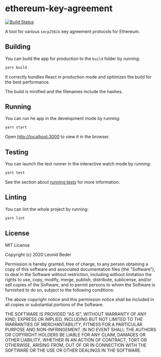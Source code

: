 # ethereum-key-agreement

[![Build Status](https://travis-ci.com/lbeder/ethereum-key-agreement.svg?token=RqXzJLB6ziXiVJ1zjt8N&branch=master)](https://travis-ci.com/lbeder/ethereum-key-agreement)

A tool for various `secp2561k` key agreement protocols for Ethereum.

## Building

You can build the app for production to the `build` folder by running:

```bash
yarn build
```

It correctly bundles React in production mode and optimizes the build for the best performance.

The build is minified and the filenames include the hashes.

## Running

You can run he app in the development mode by running:

```bash
yarn start
```

Open [http://localhost:3000](http://localhost:3000) to view it in the browser.

## Testing

You can launch the test runner in the interactive watch mode by running:

```bash
yarn test
```

See the section about [running tests](https://facebook.github.io/create-react-app/docs/running-tests) for more information.

## Linting

You can lint the whole project by running:

```bash
yarn lint
```

## License

MIT License

Copyright (c) 2020 Leonid Beder

Permission is hereby granted, free of charge, to any person obtaining a copy
of this software and associated documentation files (the "Software"), to deal
in the Software without restriction, including without limitation the rights
to use, copy, modify, merge, publish, distribute, sublicense, and/or sell
copies of the Software, and to permit persons to whom the Software is
furnished to do so, subject to the following conditions:

The above copyright notice and this permission notice shall be included in all
copies or substantial portions of the Software.

THE SOFTWARE IS PROVIDED "AS IS", WITHOUT WARRANTY OF ANY KIND, EXPRESS OR
IMPLIED, INCLUDING BUT NOT LIMITED TO THE WARRANTIES OF MERCHANTABILITY,
FITNESS FOR A PARTICULAR PURPOSE AND NON-INFRINGEMENT. IN NO EVENT SHALL THE
AUTHORS OR COPYRIGHT HOLDERS BE LIABLE FOR ANY CLAIM, DAMAGES OR OTHER
LIABILITY, WHETHER IN AN ACTION OF CONTRACT, TORT OR OTHERWISE, ARISING FROM,
OUT OF OR IN CONNECTION WITH THE SOFTWARE OR THE USE OR OTHER DEALINGS IN THE
SOFTWARE.
